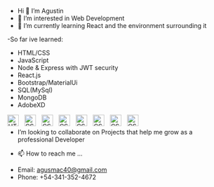 - Hi 👋 I’m Agustin
- 👀 I’m interested in Web Development
- 🌱 I’m currently learning React and the environment surrounding it
 
-So far ive learned:

* HTML/CSS
* JavaScript 
* Node & Express with JWT security
* React.js
* Bootstrap/MaterialUi
* SQL(MySql)
* MongoDB
* AdobeXD

<img align="left" alt="HTML5" width="26px" src="https://cdn.jsdelivr.net/gh/devicons/devicon/icons/html5/html5-original.svg" style="padding-right:10px;" />
<img align="left" alt="CSS3" width="26px" src="https://cdn.jsdelivr.net/gh/devicons/devicon/icons/css3/css3-original.svg" style="padding-right:10px;" />
<img align="left" alt="CSS3" width="26px" src="https://icongr.am/devicon/javascript-original.svg?size=128&color=ffff00" style="padding-right:10px;" />
<img align="left" alt="CSS3" width="26px" src="https://icongr.am/devicon/express-original.svg?size=56&color=ffffff" style="padding-right:10px;" />
<img align="left" alt="CSS3" width="26px" src="https://icongr.am/devicon/git-original.svg?size=128&color=currentColor" style="padding-right:10px;" />
<img align="left" alt="CSS3" width="26px" src="https://icongr.am/devicon/github-original.svg?size=128&color=ffffff" style="padding-right:10px;" />

<img align="left" alt="CSS3" width="26px" src="https://icongr.am/devicon/express-original.svg?size=56&color=ffffff" style="padding-right:10px;" />
<img align="left" alt="CSS3" width="26px" src="https://icongr.am/devicon/express-original.svg?size=56&color=ffffff" style="padding-right:10px;" />


<br/>

- I’m looking to collaborate on Projects that help me grow as a professional Developer

- 📫 How to reach me ...
* Email: agusmac40@gmail.com
* Phone: +54-341-352-4672

<!---
Agusmac/Agusmac is a ✨ special ✨ repository because its `README.md` (this file) appears on your GitHub profile.
You can click the Preview link to take a look at your changes.
--->
